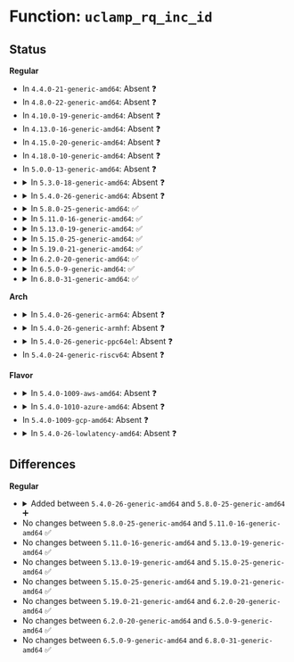# Function: <code>uclamp_rq_inc_id</code>

## Status
<b>Regular</b>
<ul>
<li>
In <code>4.4.0-21-generic-amd64</code>: Absent ❓
</li>
<li>
In <code>4.8.0-22-generic-amd64</code>: Absent ❓
</li>
<li>
In <code>4.10.0-19-generic-amd64</code>: Absent ❓
</li>
<li>
In <code>4.13.0-16-generic-amd64</code>: Absent ❓
</li>
<li>
In <code>4.15.0-20-generic-amd64</code>: Absent ❓
</li>
<li>
In <code>4.18.0-10-generic-amd64</code>: Absent ❓
</li>
<li>
In <code>5.0.0-13-generic-amd64</code>: Absent ❓
</li>
<li>
<details>
<summary>In <code>5.3.0-18-generic-amd64</code>: Absent ❓</summary>

```json
{
  "name": "uclamp_rq_inc_id",
  "collision_type": "Unique Static",
  "inline_type": "Full",
  "funcs": [
    {
      "addr": 18446744071579713666,
      "name": "uclamp_rq_inc_id",
      "external": false,
      "loc": "kernel/sched/core.c:906",
      "file": "kernel/sched/core.c",
      "inline": "declared, inlined",
      "caller_inline": [
        "kernel/sched/core.c:sched_move_task",
        "kernel/sched/core.c:sched_setnuma",
        "kernel/sched/core.c:__sched_setscheduler",
        "kernel/sched/core.c:do_set_cpus_allowed",
        "kernel/sched/core.c:activate_task"
      ],
      "caller_func": []
    }
  ],
  "symbols": []
}
```
</details>
</li>
<li>
<details>
<summary>In <code>5.4.0-26-generic-amd64</code>: Absent ❓</summary>

```json
{
  "name": "uclamp_rq_inc_id",
  "collision_type": "Unique Static",
  "inline_type": "Full",
  "funcs": [
    {
      "addr": 18446744071579755973,
      "name": "uclamp_rq_inc_id",
      "external": false,
      "loc": "kernel/sched/core.c:944",
      "file": "kernel/sched/core.c",
      "inline": "declared, inlined",
      "caller_inline": [
        "kernel/sched/core.c:sched_move_task",
        "kernel/sched/core.c:sched_setnuma",
        "kernel/sched/core.c:rt_mutex_setprio",
        "kernel/sched/core.c:do_set_cpus_allowed",
        "kernel/sched/core.c:activate_task",
        "kernel/sched/core.c:uclamp_update_active_tasks"
      ],
      "caller_func": []
    }
  ],
  "symbols": []
}
```
</details>
</li>
<li>
<details>
<summary>In <code>5.8.0-25-generic-amd64</code>: ✅</summary>

```c
void uclamp_rq_inc_id(struct rq * rq, struct task_struct * p, enum uclamp_id clamp_id)
```

```json
{
  "name": "uclamp_rq_inc_id",
  "collision_type": "Unique Static",
  "inline_type": "No",
  "funcs": [
    {
      "addr": 18446744071579745776,
      "name": "uclamp_rq_inc_id",
      "external": false,
      "loc": "kernel/sched/core.c:964",
      "file": "kernel/sched/core.c",
      "inline": "seen, unknown",
      "caller_inline": [],
      "caller_func": [
        "kernel/sched/core.c:sched_move_task",
        "kernel/sched/core.c:sched_move_task",
        "kernel/sched/core.c:sched_setnuma",
        "kernel/sched/core.c:sched_setnuma",
        "kernel/sched/core.c:do_set_cpus_allowed",
        "kernel/sched/core.c:do_set_cpus_allowed",
        "kernel/sched/core.c:uclamp_update_active_tasks"
      ]
    }
  ],
  "symbols": [
    {
      "addr": 18446744071579745776,
      "name": "uclamp_rq_inc_id",
      "section": ".text",
      "bind": "STB_LOCAL",
      "size": 416
    }
  ]
}
```
</details>
</li>
<li>
<details>
<summary>In <code>5.11.0-16-generic-amd64</code>: ✅</summary>

```c
void uclamp_rq_inc_id(struct rq * rq, struct task_struct * p, enum uclamp_id clamp_id)
```

```json
{
  "name": "uclamp_rq_inc_id",
  "collision_type": "Unique Static",
  "inline_type": "No",
  "funcs": [
    {
      "addr": 18446744071579731088,
      "name": "uclamp_rq_inc_id",
      "external": false,
      "loc": "kernel/sched/core.c:1123",
      "file": "kernel/sched/core.c",
      "inline": "seen, unknown",
      "caller_inline": [],
      "caller_func": [
        "kernel/sched/core.c:sched_move_task",
        "kernel/sched/core.c:sched_move_task",
        "kernel/sched/core.c:sched_setnuma",
        "kernel/sched/core.c:sched_setnuma",
        "kernel/sched/core.c:__do_set_cpus_allowed",
        "kernel/sched/core.c:__do_set_cpus_allowed",
        "kernel/sched/core.c:uclamp_update_active_tasks"
      ]
    }
  ],
  "symbols": [
    {
      "addr": 18446744071579731088,
      "name": "uclamp_rq_inc_id",
      "section": ".text",
      "bind": "STB_LOCAL",
      "size": 415
    }
  ]
}
```
</details>
</li>
<li>
<details>
<summary>In <code>5.13.0-19-generic-amd64</code>: ✅</summary>

```c
void uclamp_rq_inc_id(struct rq * rq, struct task_struct * p, enum uclamp_id clamp_id)
```

```json
{
  "name": "uclamp_rq_inc_id",
  "collision_type": "Unique Static",
  "inline_type": "No",
  "funcs": [
    {
      "addr": 18446744071579743440,
      "name": "uclamp_rq_inc_id",
      "external": false,
      "loc": "kernel/sched/core.c:1136",
      "file": "kernel/sched/core.c",
      "inline": "seen, unknown",
      "caller_inline": [],
      "caller_func": [
        "kernel/sched/core.c:sched_move_task",
        "kernel/sched/core.c:sched_move_task",
        "kernel/sched/core.c:sched_setnuma",
        "kernel/sched/core.c:sched_setnuma",
        "kernel/sched/core.c:__do_set_cpus_allowed",
        "kernel/sched/core.c:__do_set_cpus_allowed",
        "kernel/sched/core.c:uclamp_update_active_tasks",
        "kernel/sched/core.c:uclamp_update_active_tasks"
      ]
    }
  ],
  "symbols": [
    {
      "addr": 18446744071579743440,
      "name": "uclamp_rq_inc_id",
      "section": ".text",
      "bind": "STB_LOCAL",
      "size": 579
    }
  ]
}
```
</details>
</li>
<li>
<details>
<summary>In <code>5.15.0-25-generic-amd64</code>: ✅</summary>

```c
void uclamp_rq_inc_id(struct rq * rq, struct task_struct * p, enum uclamp_id clamp_id)
```

```json
{
  "name": "uclamp_rq_inc_id",
  "collision_type": "Unique Static",
  "inline_type": "No",
  "funcs": [
    {
      "addr": 18446744071579825152,
      "name": "uclamp_rq_inc_id",
      "external": false,
      "loc": "kernel/sched/core.c:1490",
      "file": "kernel/sched/core.c",
      "inline": "seen, unknown",
      "caller_inline": [],
      "caller_func": [
        "kernel/sched/core.c:sched_move_task",
        "kernel/sched/core.c:sched_move_task",
        "kernel/sched/core.c:sched_setnuma",
        "kernel/sched/core.c:sched_setnuma",
        "kernel/sched/core.c:__do_set_cpus_allowed",
        "kernel/sched/core.c:__do_set_cpus_allowed",
        "kernel/sched/core.c:uclamp_update_active_tasks",
        "kernel/sched/core.c:uclamp_update_active_tasks"
      ]
    }
  ],
  "symbols": [
    {
      "addr": 18446744071579825152,
      "name": "uclamp_rq_inc_id",
      "section": ".text",
      "bind": "STB_LOCAL",
      "size": 809
    }
  ]
}
```
</details>
</li>
<li>
<details>
<summary>In <code>5.19.0-21-generic-amd64</code>: ✅</summary>

```c
void uclamp_rq_inc_id(struct rq * rq, struct task_struct * p, enum uclamp_id clamp_id)
```

```json
{
  "name": "uclamp_rq_inc_id",
  "collision_type": "Unique Static",
  "inline_type": "No",
  "funcs": [
    {
      "addr": 18446744071579944704,
      "name": "uclamp_rq_inc_id",
      "external": false,
      "loc": "kernel/sched/core.c:1533",
      "file": "kernel/sched/core.c",
      "inline": "seen, unknown",
      "caller_inline": [],
      "caller_func": [
        "kernel/sched/core.c:sched_move_task",
        "kernel/sched/core.c:sched_move_task",
        "kernel/sched/core.c:sched_setnuma",
        "kernel/sched/core.c:sched_setnuma",
        "kernel/sched/core.c:set_user_nice",
        "kernel/sched/core.c:set_user_nice",
        "kernel/sched/core.c:__do_set_cpus_allowed",
        "kernel/sched/core.c:__do_set_cpus_allowed",
        "kernel/sched/core.c:uclamp_update_active_tasks",
        "kernel/sched/core.c:uclamp_update_active_tasks"
      ]
    }
  ],
  "symbols": [
    {
      "addr": 18446744071579944704,
      "name": "uclamp_rq_inc_id",
      "section": ".text",
      "bind": "STB_LOCAL",
      "size": 822
    }
  ]
}
```
</details>
</li>
<li>
<details>
<summary>In <code>6.2.0-20-generic-amd64</code>: ✅</summary>

```c
void uclamp_rq_inc_id(struct rq * rq, struct task_struct * p, enum uclamp_id clamp_id)
```

```json
{
  "name": "uclamp_rq_inc_id",
  "collision_type": "Unique Static",
  "inline_type": "No",
  "funcs": [
    {
      "addr": 18446744071580101744,
      "name": "uclamp_rq_inc_id",
      "external": false,
      "loc": "kernel/sched/core.c:1521",
      "file": "kernel/sched/core.c",
      "inline": "seen, unknown",
      "caller_inline": [],
      "caller_func": [
        "kernel/sched/core.c:sched_move_task",
        "kernel/sched/core.c:sched_move_task",
        "kernel/sched/core.c:sched_setnuma",
        "kernel/sched/core.c:sched_setnuma",
        "kernel/sched/core.c:set_user_nice",
        "kernel/sched/core.c:set_user_nice",
        "kernel/sched/core.c:__do_set_cpus_allowed",
        "kernel/sched/core.c:__do_set_cpus_allowed",
        "kernel/sched/core.c:uclamp_update_active_tasks",
        "kernel/sched/core.c:uclamp_update_active_tasks"
      ]
    }
  ],
  "symbols": [
    {
      "addr": 18446744071580101744,
      "name": "uclamp_rq_inc_id",
      "section": ".text",
      "bind": "STB_LOCAL",
      "size": 906
    }
  ]
}
```
</details>
</li>
<li>
<details>
<summary>In <code>6.5.0-9-generic-amd64</code>: ✅</summary>

```c
void uclamp_rq_inc_id(struct rq * rq, struct task_struct * p, enum uclamp_id clamp_id)
```

```json
{
  "name": "uclamp_rq_inc_id",
  "collision_type": "Unique Static",
  "inline_type": "No",
  "funcs": [
    {
      "addr": 18446744071580160656,
      "name": "uclamp_rq_inc_id",
      "external": false,
      "loc": "kernel/sched/core.c:1543",
      "file": "kernel/sched/core.c",
      "inline": "seen, unknown",
      "caller_inline": [],
      "caller_func": [
        "kernel/sched/core.c:sched_move_task",
        "kernel/sched/core.c:sched_move_task",
        "kernel/sched/core.c:sched_setnuma",
        "kernel/sched/core.c:sched_setnuma",
        "kernel/sched/core.c:set_user_nice",
        "kernel/sched/core.c:set_user_nice",
        "kernel/sched/core.c:__do_set_cpus_allowed",
        "kernel/sched/core.c:__do_set_cpus_allowed",
        "kernel/sched/core.c:uclamp_update_active_tasks",
        "kernel/sched/core.c:uclamp_update_active_tasks"
      ]
    }
  ],
  "symbols": [
    {
      "addr": 18446744071580160656,
      "name": "uclamp_rq_inc_id",
      "section": ".text",
      "bind": "STB_LOCAL",
      "size": 928
    }
  ]
}
```
</details>
</li>
<li>
<details>
<summary>In <code>6.8.0-31-generic-amd64</code>: ✅</summary>

```c
void uclamp_rq_inc_id(struct rq * rq, struct task_struct * p, enum uclamp_id clamp_id)
```

```json
{
  "name": "uclamp_rq_inc_id",
  "collision_type": "Unique Static",
  "inline_type": "No",
  "funcs": [
    {
      "addr": 18446744071580206240,
      "name": "uclamp_rq_inc_id",
      "external": false,
      "loc": "kernel/sched/core.c:1584",
      "file": "kernel/sched/core.c",
      "inline": "seen, unknown",
      "caller_inline": [],
      "caller_func": [
        "kernel/sched/core.c:sched_move_task",
        "kernel/sched/core.c:sched_move_task",
        "kernel/sched/core.c:sched_setnuma",
        "kernel/sched/core.c:sched_setnuma",
        "kernel/sched/core.c:set_user_nice",
        "kernel/sched/core.c:set_user_nice",
        "kernel/sched/core.c:__do_set_cpus_allowed",
        "kernel/sched/core.c:__do_set_cpus_allowed",
        "kernel/sched/core.c:uclamp_update_active_tasks",
        "kernel/sched/core.c:uclamp_update_active_tasks"
      ]
    }
  ],
  "symbols": [
    {
      "addr": 18446744071580206240,
      "name": "uclamp_rq_inc_id",
      "section": ".text",
      "bind": "STB_LOCAL",
      "size": 928
    }
  ]
}
```
</details>
</li>
</ul>
<b>Arch</b>
<ul>
<li>
<details>
<summary>In <code>5.4.0-26-generic-arm64</code>: Absent ❓</summary>

```json
{
  "name": "uclamp_rq_inc_id",
  "collision_type": "Unique Static",
  "inline_type": "Full",
  "funcs": [
    {
      "addr": 18446603336490902960,
      "name": "uclamp_rq_inc_id",
      "external": false,
      "loc": "kernel/sched/core.c:944",
      "file": "kernel/sched/core.c",
      "inline": "declared, inlined",
      "caller_inline": [
        "kernel/sched/core.c:enqueue_task",
        "kernel/sched/core.c:uclamp_update_active_tasks"
      ],
      "caller_func": []
    }
  ],
  "symbols": []
}
```
</details>
</li>
<li>
<details>
<summary>In <code>5.4.0-26-generic-armhf</code>: Absent ❓</summary>

```json
{
  "name": "uclamp_rq_inc_id",
  "collision_type": "Unique Static",
  "inline_type": "Full",
  "funcs": [
    {
      "addr": 3224914940,
      "name": "uclamp_rq_inc_id",
      "external": false,
      "loc": "kernel/sched/core.c:944",
      "file": "kernel/sched/core.c",
      "inline": "declared, inlined",
      "caller_inline": [
        "kernel/sched/core.c:cpu_util_update_eff",
        "kernel/sched/core.c:sched_move_task",
        "kernel/sched/core.c:__sched_setscheduler",
        "kernel/sched/core.c:rt_mutex_setprio",
        "kernel/sched/core.c:do_set_cpus_allowed",
        "kernel/sched/core.c:move_queued_task",
        "kernel/sched/core.c:activate_task"
      ],
      "caller_func": []
    }
  ],
  "symbols": []
}
```
</details>
</li>
<li>
<details>
<summary>In <code>5.4.0-26-generic-ppc64el</code>: Absent ❓</summary>

```json
{
  "name": "uclamp_rq_inc_id",
  "collision_type": "Unique Static",
  "inline_type": "Full",
  "funcs": [
    {
      "addr": 13835058055283790304,
      "name": "uclamp_rq_inc_id",
      "external": false,
      "loc": "kernel/sched/core.c:944",
      "file": "kernel/sched/core.c",
      "inline": "declared, inlined",
      "caller_inline": [
        "kernel/sched/core.c:sched_move_task",
        "kernel/sched/core.c:sched_setnuma",
        "kernel/sched/core.c:__sched_setscheduler",
        "kernel/sched/core.c:rt_mutex_setprio",
        "kernel/sched/core.c:do_set_cpus_allowed",
        "kernel/sched/core.c:move_queued_task",
        "kernel/sched/core.c:activate_task",
        "kernel/sched/core.c:uclamp_update_active_tasks"
      ],
      "caller_func": []
    }
  ],
  "symbols": []
}
```
</details>
</li>
<li>
In <code>5.4.0-24-generic-riscv64</code>: Absent ❓
</li>
</ul>
<b>Flavor</b>
<ul>
<li>
<details>
<summary>In <code>5.4.0-1009-aws-amd64</code>: Absent ❓</summary>

```json
{
  "name": "uclamp_rq_inc_id",
  "collision_type": "Unique Static",
  "inline_type": "Full",
  "funcs": [
    {
      "addr": 18446744071579731893,
      "name": "uclamp_rq_inc_id",
      "external": false,
      "loc": "kernel/sched/core.c:944",
      "file": "kernel/sched/core.c",
      "inline": "declared, inlined",
      "caller_inline": [
        "kernel/sched/core.c:sched_move_task",
        "kernel/sched/core.c:sched_setnuma",
        "kernel/sched/core.c:__sched_setscheduler",
        "kernel/sched/core.c:do_set_cpus_allowed",
        "kernel/sched/core.c:activate_task",
        "kernel/sched/core.c:uclamp_update_active_tasks"
      ],
      "caller_func": []
    }
  ],
  "symbols": []
}
```
</details>
</li>
<li>
<details>
<summary>In <code>5.4.0-1010-azure-amd64</code>: Absent ❓</summary>

```json
{
  "name": "uclamp_rq_inc_id",
  "collision_type": "Unique Static",
  "inline_type": "Full",
  "funcs": [
    {
      "addr": 18446744071579660741,
      "name": "uclamp_rq_inc_id",
      "external": false,
      "loc": "kernel/sched/core.c:944",
      "file": "kernel/sched/core.c",
      "inline": "declared, inlined",
      "caller_inline": [
        "kernel/sched/core.c:sched_move_task",
        "kernel/sched/core.c:sched_setnuma",
        "kernel/sched/core.c:__sched_setscheduler",
        "kernel/sched/core.c:rt_mutex_setprio",
        "kernel/sched/core.c:do_set_cpus_allowed",
        "kernel/sched/core.c:activate_task",
        "kernel/sched/core.c:uclamp_update_active_tasks"
      ],
      "caller_func": []
    }
  ],
  "symbols": []
}
```
</details>
</li>
<li>
In <code>5.4.0-1009-gcp-amd64</code>: Absent ❓
</li>
<li>
<details>
<summary>In <code>5.4.0-26-lowlatency-amd64</code>: Absent ❓</summary>

```json
{
  "name": "uclamp_rq_inc_id",
  "collision_type": "Unique Static",
  "inline_type": "Full",
  "funcs": [
    {
      "addr": 18446744071579763603,
      "name": "uclamp_rq_inc_id",
      "external": false,
      "loc": "kernel/sched/core.c:944",
      "file": "kernel/sched/core.c",
      "inline": "declared, inlined",
      "caller_inline": [
        "kernel/sched/core.c:sched_move_task",
        "kernel/sched/core.c:sched_setnuma",
        "kernel/sched/core.c:__sched_setscheduler",
        "kernel/sched/core.c:rt_mutex_setprio",
        "kernel/sched/core.c:do_set_cpus_allowed",
        "kernel/sched/core.c:activate_task",
        "kernel/sched/core.c:uclamp_update_active_tasks"
      ],
      "caller_func": []
    }
  ],
  "symbols": []
}
```
</details>
</li>
</ul>

## Differences
<b>Regular</b>
<ul>
<li>
<details>
<summary>Added between <code>5.4.0-26-generic-amd64</code> and <code>5.8.0-25-generic-amd64</code> ➕</summary>

```c
void uclamp_rq_inc_id(struct rq * rq, struct task_struct * p, enum uclamp_id clamp_id)
```
</details>
</li>
<li>
No changes between <code>5.8.0-25-generic-amd64</code> and <code>5.11.0-16-generic-amd64</code> ✅
</li>
<li>
No changes between <code>5.11.0-16-generic-amd64</code> and <code>5.13.0-19-generic-amd64</code> ✅
</li>
<li>
No changes between <code>5.13.0-19-generic-amd64</code> and <code>5.15.0-25-generic-amd64</code> ✅
</li>
<li>
No changes between <code>5.15.0-25-generic-amd64</code> and <code>5.19.0-21-generic-amd64</code> ✅
</li>
<li>
No changes between <code>5.19.0-21-generic-amd64</code> and <code>6.2.0-20-generic-amd64</code> ✅
</li>
<li>
No changes between <code>6.2.0-20-generic-amd64</code> and <code>6.5.0-9-generic-amd64</code> ✅
</li>
<li>
No changes between <code>6.5.0-9-generic-amd64</code> and <code>6.8.0-31-generic-amd64</code> ✅
</li>
</ul>
